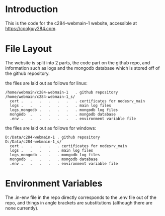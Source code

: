 # Introduction

This is the code for the c284-webmain-1 website, accessible at https://coolguy284.com.

# File Layout

The website is split into 2 parts, the code part on the github repo, and information such as logs and the mongodb database which is stored off of the github repository.

the files are laid out as follows for linux:
```
/home/webmain/c284-webmain-1   . github repository
/home/webmain/c284-webmain-1_s/
  cert .   .   .   .   .   .   . certificates for nodesrv_main
  logs .   .   .   .   .   .   . main log files
  logs_mongodb .   .   .   .   . mongodb log files
  mongodb  .   .   .   .   .   . mongodb database
  .env .   .   .   .   .   .   . environment variable file
```

the files are laid out as follows for windows:
```
D:/Data/c284-webmain-1 . github repository
D:/Data/c284-webmain-1_s/
  cert .   .   .   .   . certificates for nodesrv_main
  logs .   .   .   .   . main log files
  logs_mongodb .   .   . mongodb log files
  mongodb  .   .   .   . mongodb database
  .env .   .   .   .   . environment variable file
```

# Environment Variables

The .in-env file in the repo directly corresponds to the .env file out of the repo, and things in angle brackets are substitutions (although there are none currently).

